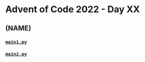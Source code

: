 # Advent of Code 2022 - Day XX
## (NAME)

### [`main1.py`](main1.py)


### [`main2.py`](main2.py)


